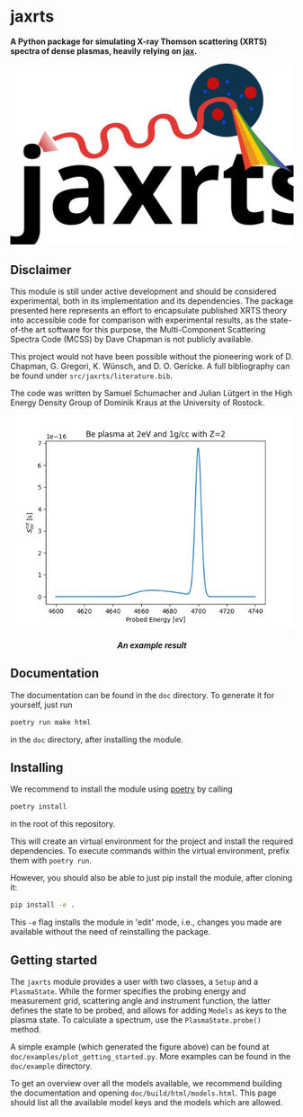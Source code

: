 # jaxrts

**A Python package for simulating X-ray Thomson scattering (XRTS) spectra of dense plasmas, heavily relying on [jax](https://jax.readthedocs.io/en/latest/index.html).**

<p align="center">
  <img src="doc/source/images/jaxrts_logo.svg" width="600">
</p>

## Disclaimer

This module is still under active development and should be considered experimental, both in its implementation and its dependencies. The package presented here represents an effort to encapsulate published XRTS theory into accessible code for comparison with experimental results, as the state-of-the art software for this purpose, the Multi-Component Scattering Spectra Code (MCSS) by Dave Chapman is not publicly available.

This project would not have been possible without the pioneering work of D. Chapman, G. Gregori, K. Wünsch, and D. O. Gericke. A full bibliography can be found under `src/jaxrts/literature.bib`.

The code was written by Samuel Schumacher and Julian Lütgert in the High Energy Density Group of Dominik Kraus at the University of Rostock.

<p align="center">
  <img src="getting_started.png" width="600">
</p>
<h5 align="center">An example result</h5>

## Documentation

The documentation can be found in the `doc` directory. To generate it for yourself, just run

```bash
poetry run make html
```

in the `doc` directory, after installing the module.

## Installing

We recommend to install the module using [poetry](https://python-poetry.org/) by calling

```bash
poetry install
```

in the root of this repository.

This will create an virtual environment for the project and install the required dependencies. To execute commands within the virtual environment, prefix them with ``poetry run``.

However, you should also be able to just pip install the module, after cloning it:

```bash
pip install -e .
```

This `-e` flag installs the module in 'edit' mode, i.e., changes you made are available without the need of reinstalling the package.

## Getting started

The `jaxrts` module provides a user with two classes, a `Setup` and a `PlasmaState`.
While the former specifies the probing energy and measurement grid, scattering angle and instrument function, the latter defines the state to be probed, and allows for adding `Models` as keys to the plasma state.
To calculate a spectrum, use the `PlasmaState.probe()` method.

A simple example (which generated the figure above) can be found at `doc/examples/plot_getting_started.py`. More examples can be found in the `doc/example` directory.

To get an overview over all the models available, we recommend building the documentation and opening `doc/build/html/models.html`. This page should list all the available model keys and the models which are allowed. 
